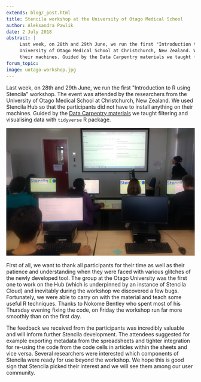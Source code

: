 ```yaml
---
extends: blog/_post.html
title: Stencila workshop at the University of Otago Medical School
author: Aleksandra Pawlik
date: 2 July 2018
abstract: |
     Last week, on 28th and 29th June, we run the first "Introduction to R using Stencila" workshop. The event was attended by the researchers from the
     University of Otago Medical School at Christchurch, New Zealand. We used Stencila Hub so that the participants did not have to install anything on
     their machines. Guided by the Data Carpentry materials we taught filtering and visualising data with tidyverse R package.
forum_topic:
image: uotago-workshop.jpg
---
```


Last week, on 28th and 29th June, we run the first "Introduction to R using Stencila" workshop. The event was attended by the researchers from the
University of Otago Medical School at Christchurch, New Zealand. We used Stencila Hub so that the participants did not have to install anything on
their machines. Guided by the [Data Carpentry materials](http://www.datacarpentry.org/R-ecology-lesson/) we taught filtering and visualising data with `tidyverse` R package.

![Workshop at the University of Otago](uotago-workshop.jpg)

First of all, we want to thank all participants for their time as well as their patience and understanding when they were faced with various glitches
of the newly developed tool. The group at the Otago University was the first one to work on the Hub (which is underpinned by an instance of Stencila Cloud) and inevitably
during the workshop we discovered a few bugs. Fortunately, we were able to carry on with the material and teach some useful R techniques. Thanks to Nokome Bentley
who spent most of his Thursday evening fixing the code, on Friday the workshop run far more smoothly than on the first day.

The feedback we received from the participants was incredibly valuable and will inform further Stencila development. The attendees suggested for example exporting
metadata from the spreadsheets and tighter integration for re-using the code from the code cells in articles within the sheets and vice versa. Several researchers
were interested which components of Stencila were ready for use beyond the workshop. We hope this is good sign that Stencila picked their interest and we will
see them among our user community.
